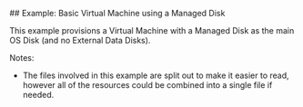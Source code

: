 ## Example: Basic Virtual Machine using a Managed Disk

This example provisions a Virtual Machine with a Managed Disk as the main OS Disk (and no External Data Disks).

Notes:

- The files involved in this example are split out to make it easier to read, however all of the resources could be combined into a single file if needed.
